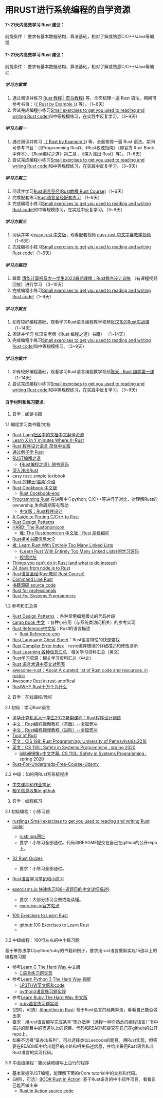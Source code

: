 # 用RUST进行系统编程的自学资源

#### 7~21天内高效学习 Rust 建议：
前提条件： 要求有基本数据结构，算法基础，相对了解或熟悉C/C++/Java等编程.


#### 7~21天内高效学习 Rust 建议：
前提条件： 要求有基本数据结构，算法基础，相对了解或熟悉C/C++/Java等编程.


##### 学习方案零

1. 通过阅读并练习 [Rust 教程 | 菜鸟教程](https://doc.rust-lang.org/rust-by-example/)) 等，全面梳理一遍 Rust 语法。期间可参考书目：（[《 Rust by Example 》](https://doc.rust-lang.org/rust-by-example/)) 等）。（1~6天）
2. 尝试完成编程小练习[Small exercises to get you used to reading and writing Rust code!](https://github.com/rust-lang/rustlings)和中等规模练习，在实践中反复学习。（3~9天）

##### 学习方案一

1. 通过阅读并练习 [《 Rust by Example 》](https://doc.rust-lang.org/rust-by-example/)) 等，全面梳理一遍 Rust 语法。期间可参考书目：（《Programming Rust》、《Rust权威指南》（即官方 Rust Book 中译本）、《Rust编程之道》第二章 、《深入浅出 Rust》等）。（1~6天）
2. 尝试完成编程小练习[Small exercises to get you used to reading and writing Rust code!](https://github.com/rust-lang/rustlings)和中等规模练习，在实践中反复学习。（3~9天）

##### 学习方案二
1. 阅读并学习[Rust语言圣经(Rust教程 Rust Course)](https://course.rs/)（1~6天）
2. 完成配套练习[Rust语言圣经配套练习](https://practice.rs/) （1~6天）
3. 完成编程小练习[Small exercises to get you used to reading and writing Rust code!](https://github.com/rust-lang/rustlings)和中等规模练习，在实践中反复学习。（3~9天）

##### 学习方案三
1. 阅读并学习[easy rust 中文版](https://kumakichi.github.io/easy_rust_chs/)，观看配套视频 [easy rust 中文字幕教学视频](https://www.youtube.com/playlist?list=PLfllocyHVgsRwLkTAhG0E-2QxCf-ozBkk) （1~6天）
2. 完成编程小练习[Small exercises to get you used to reading and writing Rust code!](https://github.com/rust-lang/rustlings)（1~6天）

##### 学习方案四
1. 跟着 [清华计算机系大一学生2022暑期课程：Rust程序设计训练](https://lab.cs.tsinghua.edu.cn/rust/) （有课程视频回放）进行学习 （3~10天）
2. 完成编程小练习[Small exercises to get you used to reading and writing Rust code!](https://github.com/rust-lang/rustlings)（1~6天）

##### 学习方案五
1. 如有较好编程基础，观看学习Rust语言编程教学视频[张汉东的Rust实战课](https://time.geekbang.org/course/intro/100060601) （1~14天）
2. 阅读并学习 张汉东老师《Rust 编程之道》书籍） （1~14天）
3. 完成编程小练习[Small exercises to get you used to reading and writing Rust code!](https://github.com/rust-lang/rustlings)和中等规模练习。（3~9天）

##### 学习方案六
1. 如有较好编程基础，观看学习Rust语言编程教学视频[陈天 · Rust 编程第一课](https://time.geekbang.org/column/intro/100085301)（1~14天）
2. 尝试完成编程小练习[Small exercises to get you used to reading and writing Rust code!](https://github.com/rust-lang/rustlings)和中等规模练习，在实践中反复学习。（3~9天）
  
#### 自学材料和练习要求: 
1. 自学：阅读书籍

1.1 编程学习类书籍/文档
 - [Rust-Lang社区中的文档中文翻译资源](https://github.com/rust-lang-cn)
 - [Learn X in Y minutes Where X=Rust](https://learnxinyminutes.com/docs/rust/)
 - [Rust 程序设计语言 简体中文版](https://kaisery.github.io/trpl-zh-cn/) 
 - [通过例子学 Rust](https://rust-by-example.budshome.com/)
 - [RUST编程之道](https://item.jd.com/12479415.html)
   - [《Rust编程之道》随书源码](https://ruststudy.github.io/tao_of_rust_docs/tao_of_rust/)
 - [深入浅出Rust](https://item.jd.com/12429296.html)
 - [easy rust: simple textbook](https://github.com/Dhghomon/easy_rust)
 - [Rust 的绅士(温柔)介绍](http://llever.com/gentle-intro/1-basics.zh.html)
 - [Rust Cookbook 中文版](https://rust-cookbook.budshome.com/intro.html#rust-cookbook-%E4%B8%AD%E6%96%87%E7%89%88)
   - [Rust Cookbook-eng](https://rust-lang-nursery.github.io/rust-cookbook/intro.html)
 - [Programming Rust](https://www.oreilly.com/library/view/programming-rust/9781491927274/) 在讲解中与python, C/C++等进行了对比，对理解Rust的ownership,生命周期等有帮助
   - [中文版：Rust程序设计](https://www.ituring.com.cn/book/2101)
 - [A Guide to Porting C/C++ to Rust](https://locka99.gitbooks.io/a-guide-to-porting-c-to-rust/content/)
 - [Rust Design Patterns](https://rust-unofficial.github.io/patterns/)
 - [HARD: The Rustonomicon ](https://doc.rust-lang.org/nomicon/)
   - [难: The Rustonomicon 中文版：Rust 高级编程](https://learnku.com/docs/nomicon/2018) 
 - [Rust相关书籍信息大全](https://github.com/sger/RustBooks)
 - [难: Learn Rust With Entirely Too Many Linked Lists](https://rust-unofficial.github.io/too-many-lists/)
   - [《Learn Rust With Entirely Too Many Linked Lists》的学习源码](https://github.com/anonymousGiga/Rust-link-list)
   - [视频地址](https://www.bilibili.com/video/BV1eb4y1Q7FA)
 - [Things you can’t do in Rust (and what to do instead)](https://blog.logrocket.com/what-you-cant-do-in-rust-and-what-to-do-instead/)
 - [24 days from node.js to Rust](https://vino.dev/blog/node-to-rust-day-1-rustup/)
 - [Rust语言圣经(Rust教程 Rust Course)](https://course.rs/)
  - [Command Line Rust](https://www.oreilly.com/library/view/command-line-rust/9781098109424/)
   - [书籍源码 source code](https://github.com/kyclark/command-line-rust)
 - [Rust for professionals](https://overexact.com/rust-for-professionals/)
 - [Rust For Systems Programmers](https://github.com/nrc/r4cppp)
 
1.2 参考和汇总类
- [Rust Design Patterns](https://rust-unofficial.github.io/patterns/) ：各种常用编程模式的代码片段
- [cargo book 中文](http://llever.com/cargo-book-zh/) ：各种小应用（与系统类访问相关）的参考实现
- [Rust Reference中文版](https://minstrel1977.gitee.io/rust-reference/)：Rust的语言描述
   - [Rust Reference-eng](https://doc.rust-lang.org/stable/reference/)
 - [Rust Language Cheat Sheet](https://cheats.rs/)：Rust语言特性的快速查找
 - [Rust Compiler Error Index](https://doc.rust-lang.org/error-index.html)：rustc编译错误的详细描述和修改提示
 - [Rust Learning 各种信息汇总](https://github.com/ctjhoa/rust-learning)：相关学习资料汇总（英文）
 - [Rust学习资源](https://zhuanlan.zhihu.com/p/273653469)：相关学习资料汇总（中文）
 - [Rust 语言术语中英文对照表](https://github.com/rust-lang-cn/english-chinese-glossary-of-rust/blob/master/rust-glossary.md)
 - [awesome-rust：About A curated list of Rust code and resources. in rustcc](https://github.com/rustcc/awesome-rust)
 - [Awesome Rust in rust-unoffical](https://github.com/rust-unofficial/awesome-rust)
 - [RustWHY Rust十万个为什么](https://fengliang.io/RustWHY/face.html)
 
2. 自学：在线课程/教程

2.1 初级：学习Rust语言

 - [清华计算机系大一学生2022暑期课程：Rust程序设计训练](https://lab.cs.tsinghua.edu.cn/rust/)
 - [中文：Rust编程视频教程（基础）--令狐壹冲](https://www.bilibili.com/video/BV1xJ411B79h?from=search&seid=11418904650629340673)
 - [中文：Rust编程视频教程（进阶）--令狐壹冲](https://www.bilibili.com/video/BV1FJ411Y71o?from=search&seid=11418904650629340673)
 - [Tour of Rust](https://tourofrust.com/)
 - [英文：CIS 198: Rust Programming: University of Pennsylvania:2016](http://cis198-2016s.github.io/schedule/)
 - [英文：CS 110L: Safety in Systems Programming : spring 2020](https://reberhardt.com/cs110l/spring-2020/)
   - [bilibili镜像+中文字幕: CS 110L: Safety in Systems Programming : spring 2020](https://www.bilibili.com/video/BV1Ra411A7kN?from=search&seid=6146651326062502685)
 - [Rust-For-Undergrads-Free-Course-Udemy](https://github.com/afondiel/Rust-For-Undergrads-Free-Course-Udemy)


2.2 中级：如何用Rust写系统程序
 - [中文课程和作业笔记](https://pxiaoer.blog/category/rust/cs110l/)
 - [相关信息收集in github](https://github.com/xxg1413/CS110L)

3. 自学：编程练习

3.1 初级编程：小练习题

 - [rustlings:Small exercises to get you used to reading and writing Rust code!](https://github.com/rust-lang/rustlings)
   - [rustlings网址](https://rustlings.cool/)
   - 要求：小练习全部通过。代码和README提交在自己在github的公开repo上。
 - [32 Rust Quizes](https://dtolnay.github.io/rust-quiz/1)
   
   - 要求：小练习全部通过。
   
 - [ Rust语言学习笔记和小练习](https://github.com/lesterli/rust-practice)

 - [exercisms.io 快速练习(88+道题目的中文详细描述)](http://llever.com/exercism-rust-zh/index.html)
   - 要求：大部分练习会做或能读懂。
   - [exercism.io官方站点](https://exercism.io/)


 - [100 Exercises to Learn Rust](https://rust-exercises.com/)
   - [github:100 Exercises to Learn Rust](https://github.com/mainmatter/100-exercises-to-learn-rust)
   - 
3.2 中级编程：100行左右的中小练习题

基于笨办法学C/python/ruby的书籍和例子，要求用rust语言重新实现15道以上的编程练习题
 - 参考[Learn C The Hard Way 中文版](https://docs.kilvn.com/lcthw-zh/)
   - [C语言练习题实现](https://github.com/zedshaw/learn-c-the-hard-way-lectures)
 - 参考[Learn Python 3 The Hard Way 视屏](https://www.bilibili.com/video/av25675370?from=search&seid=15962373731896636968)
   - [LP3THW英文版和code](https://github.com/cnR1ce/Learn-Python-3-the-Hard-Way)
   - [python3语言练习题实现](https://github.com/zedshaw/learn-python3-thw-code)
 - 参考[Learn Ruby The Hard Way 中文版](http://lrthw.github.io/)
   - [ruby语言练习题实现](https://github.com/lancelakey/lrthw)
 - (进阶，可选）[Algorithm in Rust](https://github.com/TianyiShi2001/Algorithms): 基于Rust语言的经典算法，看看自己能否做出来
 - 要求：用rust语言编写完成某本“笨办法学（选择一种你熟悉的编程语言）”书中描述的题目中的15道以上的题目。代码和README提交在自己在github的公开repo上。
 - 如果不选择“笨办法系列”，可以选择类似Leecode的题目，用Rust实现，但需要在README中给出题目的出处和相关描述信息，并给出采用Rust语言和非Rust语言的实现代码。

3.3 中高级编程：能阅读和编写上百行的程序
 - 基本掌握RUST编程，能理解下面的rCore tutorial中的文档和代码。
 - (进阶，可选）[BOOK:Rust in Action](https://www.manning.com/books/rust-in-action): 基于Rust语言的中小软件项目，看看自己能否做出来
   - [Rust in Action source code](https://github.com/rust-in-action/code)
